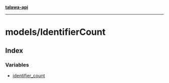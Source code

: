[**talawa-api**](../../README.md)

***

# models/IdentifierCount

## Index

### Variables

- [identifier\_count](variables/identifier_count.md)
